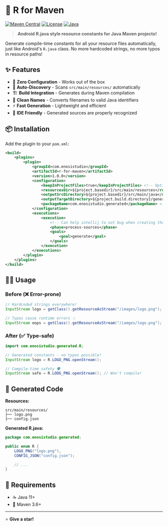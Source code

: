 # 🚀 R for Maven

[![Maven Central](https://img.shields.io/maven-central/v/com.enosistudio/r-for-maven.svg)](https://central.sonatype.com/artifact/com.enosistudio/r-for-maven)
[![License](https://img.shields.io/badge/License-Apache%202.0-blue.svg)](https://opensource.org/licenses/Apache-2.0)
[![Java](https://img.shields.io/badge/Java-11%2B-brightgreen.svg)](https://openjdk.java.net/)

> **Android R.java style resource constants for Java Maven projects!**

Generate compile-time constants for all your resource files automatically, just like Android's `R.java` class. No more hardcoded strings, no more typos in resource paths!

## ✨ Features

- 🎯 **Zero Configuration** - Works out of the box
- 📁 **Auto-Discovery** - Scans `src/main/resources/` automatically  
- 🏗️ **Build Integration** - Generates during Maven compilation
- 🎨 **Clean Names** - Converts filenames to valid Java identifiers
- ⚡ **Fast Generation** - Lightweight and efficient
- 🔧 **IDE Friendly** - Generated sources are properly recognized

## 📦 Installation

Add the plugin to your `pom.xml`:

```xml
<build>
    <plugins>
        <plugin>
            <groupId>com.enosistudio</groupId>
            <artifactId>r-for-maven</artifactId>
            <version>1.0.0</version>
            <configuration>
                <keepInProjectFiles>true</keepInProjectFiles> <!-- Optional: keep generated files in project -->
                <resourcesDir>${project.basedir}/src/main/resources</resourcesDir> <!-- Optional: specify resources directory -->
                <outputSrcDirectory>${project.basedir}/src/main/java</outputSrcDirectory> <!-- Optional: specify output source directory -->
                <outputTargetDirectory>${project.build.directory}/generated-sources</outputTargetDirectory> <!-- Optional: specify output target directory -->
                <packageName>com.enosistudio.generated</packageName> <!-- Optional: specify package name -->
            </configuration>
            <executions>
                <execution>
                    <!-- Can help intellij to not bug when creating the source folder, when using <keepInProjectFiles>false</keepInProjectFiles> -->
                    <phase>process-sources</phase>
                    <goals>
                        <goal>generate</goal>
                    </goals>
                </execution>
            </executions>
        </plugin>
    </plugins>
</build>
```

## 🏃‍♂️ Usage

### Before (❌ Error-prone)
```java
// Hardcoded strings everywhere!
InputStream logo = getClass().getResourceAsStream("/images/logo.png");

// Typos cause runtime errors 💥
InputStream oops = getClass().getResourceAsStream("/iamges/logo.png"); // Whoops!
```

### After (✅ Type-safe)
```java
import com.enosistudio.generated.R;

// Generated constants - no typos possible!
InputStream logo = R.LOGO_PNG.openStream();

// Compile-time safety 🛡️
InputStream safe = R.LOOG_PNG.openStream(); // Won't compile!
```

## 📂 Generated Code

**Resources:**
```
src/main/resources/
├── logo.png
├── config.json
```

**Generated R.java:**
```java
package com.enosistudio.generated;

public enum R {
    LOGO_PNG("logo.png"),
    CONFIG_JSON("config.json");

    // ...
}
```

## 🔧 Requirements

- ☕ Java 11+
- 🔨 Maven 3.6+

---

⭐ **Give a star!**
